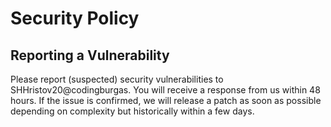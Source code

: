# Security Policy

## Reporting a Vulnerability

Please report (suspected) security vulnerabilities to SHHristov20@codingburgas. You will receive a response from us within 48 hours. If the issue is confirmed, we will release a patch as soon as possible depending on complexity but historically within a few days.
